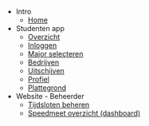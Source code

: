 - Intro
    - [Home](/)
- Studenten app
    - [Overzicht](app.md)
    - [Inloggen](app/inloggen.md)
    - [Major selecteren](app/major-kiezen.md)
    - [Bedrijven](app/bedrijven.md)
    - [Uitschijven](app/student-uitschrijven.md)
    - [Profiel](app/student-profiel.md)
    - [Plattegrond](app/student-map.md)
- Website - Beheerder
    - [Tijdsloten beheren](web/tijdsloten-beheren.md)
    - [Speedmeet overzicht (dashboard)](/web/speedmeet-dashboard.md)